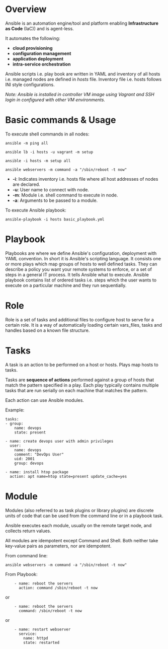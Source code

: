 
# Overview

Ansible is an automation engine/tool and platform enabling **Infrastructure as Code** (IaC)) and is agent-less.

It automates the following:

- **cloud provisioning**
- **configuration management**
- **application deployment**
- **intra-service orchestration**

Ansible scripts i.e. play book are written in YAML and inventory of all hosts i.e. managed nodes are defined in *hosts* file. Inventory file i.e. hosts follows INI style configurations.

*Note: Ansible is installed in controller VM image using Vagrant and SSH login in configured with other VM environments.*

# Basic commands & Usage

To execute shell commands in all nodes:

`ansible -m ping all`

`ansible lb -i hosts -u vagrant -m setup`

`ansible -i hosts -m setup all`

`ansible webservers -m command -a "/sbin/reboot -t now"`

- **-i**: Indicates inventory i.e. hosts file where all host addresses of nodes are declared.
- **-u**: User name to connect with node.
- **-m**: Module i.e. shell command to execute in node.
- **-a**: Arguments to be passed to a module.

To execute Ansible playbook:

`ansible-playbook -i hosts basic_playbook.yml`

# Playbook

Playbooks are where we define Ansible's configuration, deployment with YAML convention. In short it is Ansible's scripting language. It consists one or more plays which map groups of hosts to well defined tasks. They can describe a policy you want your remote systems to enforce, or a set of steps in a general IT process. It tells Ansible what to execute. Ansible playbook contains list of ordered tasks i.e. steps which the user wants to execute on a particular machine and they run sequentially.

# Role

Role is a set of tasks and additional files to configure host to serve for a certain role. It is a way of automatically loading certain vars_files, tasks and handles based on a known file structure.

# Tasks

A task is an action to be performed on a host or hosts. Plays map hosts to tasks.

Tasks are **sequence of actions** performed against a group of hosts that match the pattern specified in a play. Each play typically contains multiple tasks that are run serially on each machine that matches the pattern.

Each action can use Ansible modules.

Example:

    tasks:
    - group:
        name: devops
        state: present
    
    - name: create devops user with admin privileges
      user: 
        name: devops
        comment: "DevOps User"
        uid: 2001
        group: devops
    
    - name: install htop package
      action: apt name=htop state=present update_cache=yes

# Module

Modules (also referred to as task plugins or library plugins) are discrete units of code that can be used from the command line or in a playbook task.

Ansible executes each module, usually on the remote target node, and collects return values.

All modules are idempotent except Command and Shell. Both neither take key-value pairs as parameters, nor are idempotent.

From command line:

`ansible webservers -m command -a "/sbin/reboot -t now"`

From Playbook:

        - name: reboot the servers
          action: command /sbin/reboot -t now

or

        - name: reboot the servers
          command: /sbin/reboot -t now

or

        - name: restart webserver
          service:
            name: httpd
            state: restarted
